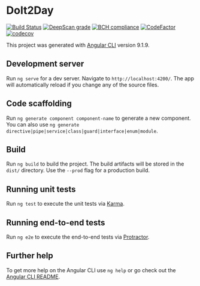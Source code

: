 # DoIt2Day
[![Build Status](https://travis-ci.com/fabian-peters/DoIt2Day.svg?token=CPToo8s7ErWVCsPSJ8yT&branch=master)](https://travis-ci.com/fabian-peters/DoIt2Day)
[![DeepScan grade](https://deepscan.io/api/teams/9854/projects/12503/branches/192424/badge/grade.svg?token=a1fa0980263b30233c0ddf1e9c3ed778290db2ee)](https://deepscan.io/dashboard#view=project&tid=9854&pid=12503&bid=192424)
[![BCH compliance](https://bettercodehub.com/edge/badge/fabian-peters/DoIt2Day?branch=master&token=336073ba7a71f7de4303a49299088d3c366e45e3)](https://bettercodehub.com/)
[![CodeFactor](https://www.codefactor.io/repository/github/fabian-peters/doit2day/badge?s=d1c810ec4c801c2da10ea2b7d620d9e56c92809e)](https://www.codefactor.io/repository/github/fabian-peters/doit2day)
[![codecov](https://codecov.io/gh/fabian-peters/DoIt2Day/branch/master/graph/badge.svg?token=MnC8lRjk8u)](https://codecov.io/gh/fabian-peters/DoIt2Day)

This project was generated with [Angular CLI](https://github.com/angular/angular-cli) version 9.1.9.

## Development server

Run `ng serve` for a dev server. Navigate to `http://localhost:4200/`. The app will automatically reload if you change any of the source files.

## Code scaffolding

Run `ng generate component component-name` to generate a new component. You can also use `ng generate directive|pipe|service|class|guard|interface|enum|module`.

## Build

Run `ng build` to build the project. The build artifacts will be stored in the `dist/` directory. Use the `--prod` flag for a production build.

## Running unit tests

Run `ng test` to execute the unit tests via [Karma](https://karma-runner.github.io).

## Running end-to-end tests

Run `ng e2e` to execute the end-to-end tests via [Protractor](http://www.protractortest.org/).

## Further help

To get more help on the Angular CLI use `ng help` or go check out the [Angular CLI README](https://github.com/angular/angular-cli/blob/master/README.md).
